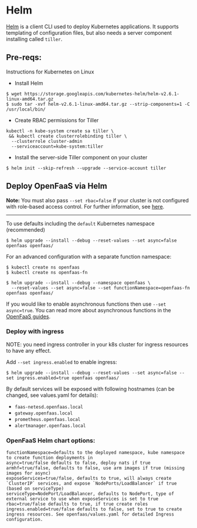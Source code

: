 # Helm

[Helm](https://github.com/kubernetes/helm) is a client CLI used to deploy Kubernetes
applications. It supports templating of configuration files, but also needs a server
component installing called `tiller`.

## Pre-reqs:

Instructions for Kubernetes on Linux

* Install Helm

```
$ wget https://storage.googleapis.com/kubernetes-helm/helm-v2.6.1-linux-amd64.tar.gz
$ sudo tar -xvf helm-v2.6.1-linux-amd64.tar.gz --strip-components=1 -C /usr/local/bin/
```

* Create RBAC permissions for Tiller

```
kubectl -n kube-system create sa tiller \
 && kubectl create clusterrolebinding tiller \
  --clusterrole cluster-admin
  --serviceaccount=kube-system:tiller
```

* Install the server-side Tiller component on your cluster

```
$ helm init --skip-refresh --upgrade --service-account tiller
```

## Deploy OpenFaaS via Helm

**Note:** You must also pass `--set rbac=false` if your cluster is not configured with role-based access control. For further information, see [here](https://kubernetes.io/docs/admin/authorization/rbac/).

---

To use defaults including the `default` Kubernetes namespace (recommended)

```
$ helm upgrade --install --debug --reset-values --set async=false openfaas openfaas/
```

For an advanced configuration with a separate function namespace:

```
$ kubectl create ns openfaas
$ kubectl create ns openfaas-fn

$ helm upgrade --install --debug --namespace openfaas \
  --reset-values --set async=false --set functionNamespace=openfaas-fn openfaas openfaas/
```

If you would like to enable asynchronous functions then use `--set async=true`. You can read more about asynchronous functions in the [OpenFaaS guides](https://github.com/openfaas/faas/tree/master/guide).

### Deploy with ingress

NOTE: you need ingress controller in your k8s cluster for ingress resources to have any effect.

Add `--set ingress.enabled` to enable ingress:

```
$ helm upgrade --install --debug --reset-values --set async=false --set ingress.enabled=true openfaas openfaas/
```

By default services will be exposed with following hostnames (can be changed, see values.yaml for details):
* `faas-netesd.openfaas.local`
* `gateway.openfaas.local`
* `prometheus.openfaas.local`
* `alertmanager.openfaas.local`


### OpenFaaS Helm chart options:

```
functionNamespace=defaults to the deployed namespace, kube namespace to create function deployments in
async=true/false defaults to false, deploy nats if true
armhf=true/false, defaults to false, use arm images if true (missing images for async)
exposeServices=true/false, defaults to true, will always create `ClusterIP` services, and expose `NodePorts/LoadBalancer` if true (based on serviceType)
serviceType=NodePort/LoadBalancer, defaults to NodePort, type of external service to use when exposeServices is set to true
rbac=true/false defaults to true, if true create roles
ingress.enabled=true/false defaults to false, set to true to create ingress resources. See openfaas/values.yaml for detailed Ingress configuration.
```


